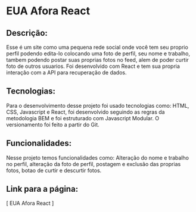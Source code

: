 # EUA Afora React
## Descrição:
Esse é um site como uma pequena rede social onde você tem seu proprio perfil podendo edita-lo colocando uma foto de perfil, seu nome e trabalho, tambem podendo postar suas proprias fotos no feed, alem de poder curtir foto de outros usuarios. Foi desenvolvido com React e tem sua propria interaçâo com a API para recuperação de dados.
## Tecnologias:
Para o desenvolvimento desse projeto foi usado tecnologias como: HTML, CSS, Javascript e React, foi desenvolvido seguindo as regras da metodologia BEM e foi estruturado com Javascript Modular. O versionamento foi feito a partir do Git.
## Funcionalidades:
Nesse projeto temos funcionalidades como: Alteração do nome e trabalho no perfil, alteração da foto de perfil, postagem e exclusão das proprias fotos, botao de curtir e descurtir fotos.
## Link para a página:
[ EUA Afora React ] 

